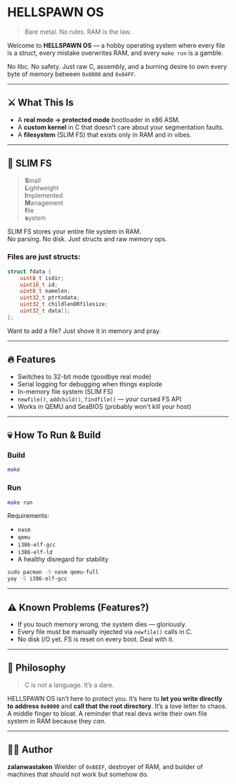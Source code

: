 # HELLSPAWN OS

> Bare metal. No rules. RAM is the law.

Welcome to **HELLSPAWN OS** — a hobby operating system where every file is a struct, every mistake overwrites RAM, and every `make run` is a gamble.

No libc. No safety. Just raw C, assembly, and a burning desire to own every byte of memory between `0x0000` and `0x04FF`.

---

## ⚔️ What This Is

- A **real mode → protected mode** bootloader in x86 ASM.
- A **custom kernel** in C that doesn’t care about your segmentation faults.
- A **filesystem** (SLIM FS) that exists only in RAM and in vibes.

---

## 💾 SLIM FS

> **S**mall  
> **L**ightweight  
> **I**mplemented  
> **M**anagement  
> **f**ile  
> **s**ystem

SLIM FS stores your entire file system in RAM.  
No parsing. No disk. Just structs and raw memory ops.

### Files are just structs:

```C
struct fdata {
    uint8_t isdir;
    uint16_t id;
    uint8_t namelen;
    uint32_t ptrtodata;
    uint32_t childlenORfilesize;
    uint32_t data[];
};
````

Want to add a file? Just shove it in memory and pray.

---

## 🔥 Features

* Switches to 32-bit mode (goodbye real mode)
* Serial logging for debugging when things explode
* In-memory file system (SLIM FS)
* `newfile()`, `addchild()`, `findfile()` — your cursed FS API
* Works in QEMU and SeaBIOS (probably won't kill your host)

---

## 💀 How To Run & Build

### Build
```BASH
make
```

### Run
```BASH
make run
```

Requirements:

* `nasm`
* `qemu`
* `i386-elf-gcc`
* `i386-elf-ld`
* A healthy disregard for stability
```BASH
sudo pacman -S nasm qemu-full
yay -S i386-elf-gcc
```

---

## ⚠️ Known Problems (Features?)

* If you touch memory wrong, the system dies — gloriously.
* Every file must be manually injected via `newfile()` calls in C.
* No disk I/O yet. FS is reset on every boot. Deal with it.

---

## 🤘 Philosophy

> C is not a language. It’s a dare.

HELLSPAWN OS isn’t here to protect you. It’s here to **let you write directly to address `0x0000`** and **call that the root directory**.
It’s a love letter to chaos. A middle finger to bloat.
A reminder that real devs write their own file system in RAM because they *can.*

---

## 🧙‍♂️ Author

**zalanwastaken**
Wielder of `0xBEEF`, destroyer of RAM, and builder of machines that should not work but somehow do.
